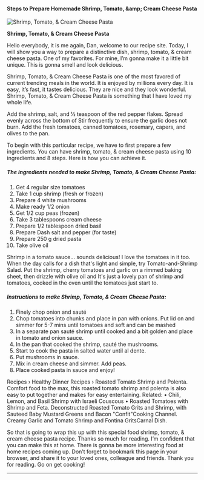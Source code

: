             

#### Steps to Prepare Homemade Shrimp, Tomato, &amp;amp; Cream Cheese Pasta

![Shrimp, Tomato, &amp; Cream Cheese Pasta](https://img-global.cpcdn.com/recipes/9d64db1cbf22e66d/751x532cq70/shrimp-tomato-cream-cheese-pasta-recipe-main-photo.jpg)

**Shrimp, Tomato, &amp; Cream Cheese Pasta**

Hello everybody, it is me again, Dan, welcome to our recipe site. Today, I will show you a way to prepare a distinctive dish, shrimp, tomato, & cream cheese pasta. One of my favorites. For mine, I’m gonna make it a little bit unique. This is gonna smell and look delicious.

Shrimp, Tomato, & Cream Cheese Pasta is one of the most favored of current trending meals in the world. It is enjoyed by millions every day. It is easy, it’s fast, it tastes delicious. They are nice and they look wonderful. Shrimp, Tomato, & Cream Cheese Pasta is something that I have loved my whole life.

Add the shrimp, salt, and ½ teaspoon of the red pepper flakes. Spread evenly across the bottom of Stir frequently to ensure the garlic does not burn. Add the fresh tomatoes, canned tomatoes, rosemary, capers, and olives to the pan.

To begin with this particular recipe, we have to first prepare a few ingredients. You can have shrimp, tomato, & cream cheese pasta using 10 ingredients and 8 steps. Here is how you can achieve it.

##### The ingredients needed to make Shrimp, Tomato, & Cream Cheese Pasta:

1.  Get 4 regular size tomatoes
2.  Take 1 cup shrimp (fresh or frozen)
3.  Prepare 4 white mushrooms
4.  Make ready 1/2 onion
5.  Get 1/2 cup peas (frozen)
6.  Take 3 tablespoons cream cheese
7.  Prepare 1/2 tablespoon dried basil
8.  Prepare Dash salt and pepper (for taste)
9.  Prepare 250 g dried pasta
10.  Take olive oil

Shrimp in a tomato sauce… sounds delicious! I love the tomatoes in it too. When the day calls for a dish that's light and simple, try Tomato-and-Shrimp Salad. Put the shrimp, cherry tomatoes and garlic on a rimmed baking sheet, then drizzle with olive oil and It's just a lovely pan of shrimp and tomatoes, cooked in the oven until the tomatoes just start to.

##### Instructions to make Shrimp, Tomato, & Cream Cheese Pasta:

1.  Finely chop onion and sauté
2.  Chop tomatoes into chunks and place in pan with onions. Put lid on and simmer for 5-7 mins until tomatoes and soft and can be mashed
3.  In a separate pan sauté shrimp until cooked and a bit golden and place in tomato and onion sauce.
4.  In the pan that cooked the shrimp, sauté the mushrooms.
5.  Start to cook the pasta in salted water until al dente.
6.  Put mushrooms in sauce.
7.  Mix in cream cheese and simmer. Add peas.
8.  Place cooked pasta in sauce and enjoy!

Recipes › Healthy Dinner Recipes › Roasted Tomato Shrimp and Polenta. Comfort food to the max, this roasted tomato shrimp and polenta is also easy to put together and makes for easy entertaining. Related: • Chili, Lemon, and Basil Shrimp with Israeli Couscous • Roasted Tomatoes with Shrimp and Feta. Deconstructed Roasted Tomato Grits and Shrimp, with Sauteed Baby Mustard Greens and Bacon "Confit"Cooking Channel. Creamy Garlic and Tomato Shrimp and Fontina GritsCarnal Dish.

So that is going to wrap this up with this special food shrimp, tomato, & cream cheese pasta recipe. Thanks so much for reading. I’m confident that you can make this at home. There is gonna be more interesting food at home recipes coming up. Don’t forget to bookmark this page in your browser, and share it to your loved ones, colleague and friends. Thank you for reading. Go on get cooking!

* * *